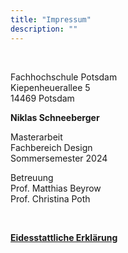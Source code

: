 ```yaml
---
title: "Impressum"
description: ""
---
```

<br>

Fachhochschule Potsdam  
Kiepenheuerallee 5  
14469 Potsdam

**Niklas Schneeberger**

Masterarbeit  
Fachbereich Design  
Sommersemester 2024  

Betreuung  
Prof. Matthias Beyrow  
Prof. Christina Poth

<br>

[<u>**Eidesstattliche Erklärung**</u>](/250824_EidesstattlicheErklärung.pdf)